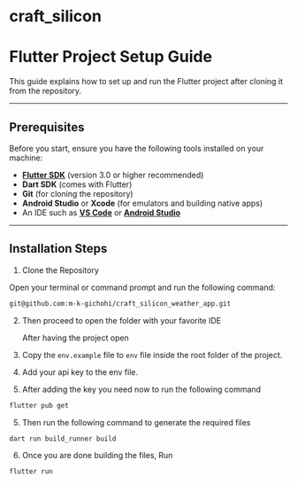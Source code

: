 # craft_silicon

# Flutter Project Setup Guide

This guide explains how to set up and run the Flutter project after cloning it from the repository.

---

## Prerequisites

Before you start, ensure you have the following tools installed on your machine:

- **[Flutter SDK](https://flutter.dev/docs/get-started/install)** (version 3.0 or higher recommended)
- **Dart SDK** (comes with Flutter)
- **Git** (for cloning the repository)
- **Android Studio** or **Xcode** (for emulators and building native apps)
- An IDE such as **[VS Code](https://code.visualstudio.com/)** or **[Android Studio](https://developer.android.com/studio)**

---

## Installation Steps

 1. Clone the Repository

Open your terminal or command prompt and run the following command:

```bash
git@github.com:m-k-gichohi/craft_silicon_weather_app.git
```

2. Then proceed to open the folder with your favorite IDE

    After having the project open 


 3. Copy the  ```env.example``` file to ```env```   file inside the root folder of the project.

4. Add your api key to the env file.

5. After adding the key you need now to run the following command

```bash 
flutter pub get
```

5. Then run the following command  to generate the required files


```bash
dart run build_runner build
```

6. Once you are done building the files,
Run
```bash 
flutter run
```

